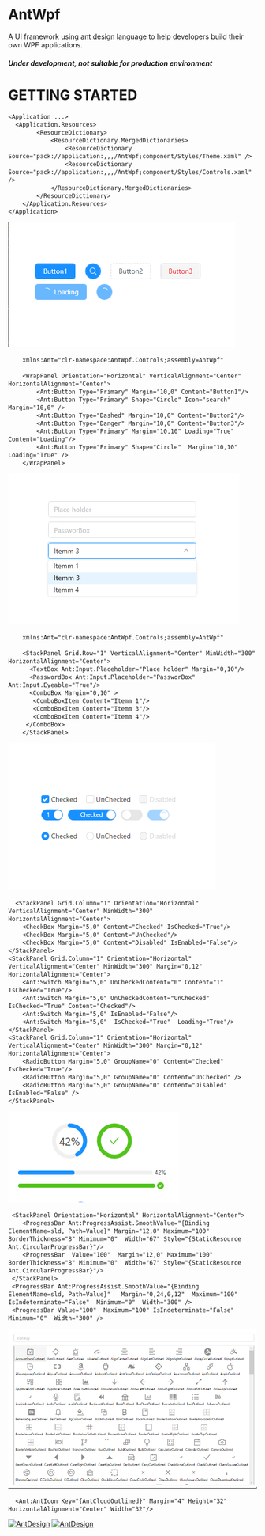 # AntWpf
A UI framework using [ant design](https://ant.design/docs/spec/introduce) language to help developers build their own WPF applications.

##### Under development, not suitable for production environment

# GETTING STARTED

``` 
<Application ...>
  <Application.Resources>
        <ResourceDictionary>
            <ResourceDictionary.MergedDictionaries>
                <ResourceDictionary Source="pack://application:,,,/AntWpf;component/Styles/Theme.xaml" />
                <ResourceDictionary Source="pack://application:,,,/AntWpf;component/Styles/Controls.xaml" />
            </ResourceDictionary.MergedDictionaries>
        </ResourceDictionary>
    </Application.Resources>
</Application>
```

![Buttons](https://github.com/mumtozbekov/AntWpf/blob/master/AntWpf/images/buttons.png?raw=true)
```
    xmlns:Ant="clr-namespace:AntWpf.Controls;assembly=AntWpf"

    <WrapPanel Orientation="Horizontal" VerticalAlignment="Center" HorizontalAlignment="Center">
        <Ant:Button Type="Primary" Margin="10,0" Content="Button1"/>
        <Ant:Button Type="Primary" Shape="Circle" Icon="search" Margin="10,0" />
        <Ant:Button Type="Dashed" Margin="10,0" Content="Button2"/>
        <Ant:Button Type="Danger" Margin="10,0" Content="Button3"/>
        <Ant:Button Type="Primary" Margin="10,10" Loading="True" Content="Loading"/>
        <Ant:Button Type="Primary" Shape="Circle"  Margin="10,10" Loading="True" />
    </WrapPanel>
```

![Inputs](https://github.com/mumtozbekov/AntWpf/blob/master/AntWpf/images/inputs.png?raw=true)
```
    xmlns:Ant="clr-namespace:AntWpf.Controls;assembly=AntWpf"

    <StackPanel Grid.Row="1" VerticalAlignment="Center" MinWidth="300"  HorizontalAlignment="Center">
      <TextBox Ant:Input.Placeholder="Place holder" Margin="0,10"/>
      <PasswordBox Ant:Input.Placeholder="PassworBox" Ant:Input.Eyeable="True"/>
      <ComboBox Margin="0,10" >
       <ComboBoxItem Content="Itemm 1"/>
       <ComboBoxItem Content="Itemm 3"/>
       <ComboBoxItem Content="Itemm 4"/>
     </ComboBox>
    </StackPanel>
```
![Inputs](https://github.com/mumtozbekov/AntWpf/blob/master/AntWpf/images/check_radios.png?raw=true)
```
  <StackPanel Grid.Column="1" Orientation="Horizontal" VerticalAlignment="Center" MinWidth="300"  HorizontalAlignment="Center">
    <CheckBox Margin="5,0" Content="Checked" IsChecked="True"/>
    <CheckBox Margin="5,0" Content="UnChecked"/>
    <CheckBox Margin="5,0" Content="Disabled" IsEnabled="False"/>
</StackPanel>
<StackPanel Grid.Column="1" Orientation="Horizontal" VerticalAlignment="Center" MinWidth="300" Margin="0,12" HorizontalAlignment="Center">
    <Ant:Switch Margin="5,0" UnCheckedContent="0" Content="1" IsChecked="True"/>
    <Ant:Switch Margin="5,0" UnCheckedContent="UnChecked" IsChecked="True" Content="Checked"/>
    <Ant:Switch Margin="5,0" IsEnabled="False"/>
    <Ant:Switch Margin="5,0"  IsChecked="True"  Loading="True"/>
</StackPanel>
<StackPanel Grid.Column="1" Orientation="Horizontal" VerticalAlignment="Center" MinWidth="300" Margin="0,12" HorizontalAlignment="Center">
    <RadioButton Margin="5,0" GroupName="0" Content="Checked" IsChecked="True"/>
    <RadioButton Margin="5,0" GroupName="0" Content="UnChecked" />
    <RadioButton Margin="5,0" GroupName="0" Content="Disabled" IsEnabled="False" />
</StackPanel>
```
![Inputs](https://github.com/mumtozbekov/AntWpf/blob/master/AntWpf/images/progress_bar.png?raw=true)
```
 <StackPanel Orientation="Horizontal" HorizontalAlignment="Center">
    <ProgressBar Ant:ProgressAssist.SmoothValue="{Binding ElementName=sld, Path=Value}" Margin="12,0" Maximum="100" BorderThickness="8" Minimum="0"  Width="67" Style="{StaticResource Ant.CircularProgressBar}"/>
    <ProgressBar  Value="100"  Margin="12,0" Maximum="100" BorderThickness="8" Minimum="0"  Width="67" Style="{StaticResource Ant.CircularProgressBar}"/>
 </StackPanel>
 <ProgressBar Ant:ProgressAssist.SmoothValue="{Binding ElementName=sld, Path=Value}"   Margin="0,24,0,12"  Maximum="100" IsIndeterminate="False"  Minimum="0"  Width="300" />
 <ProgressBar Value="100"  Maximum="100" IsIndeterminate="False"  Minimum="0"  Width="300" />
```
![Inputs](https://github.com/mumtozbekov/AntWpf/blob/master/AntWpf/images/icons.png?raw=true)
```
  <Ant:AntIcon Key="{AntCloudOutlined}" Margin="4" Height="32" HorizontalAlignment="Center" Width="32"/>
```
[![AntDesign](https://img.shields.io/nuget/dt/AntWpf)](https://www.nuget.org/packages/AntWpf/)
[![AntDesign](https://img.shields.io/badge/License-MIT-blue?style=flat-square)](https://github.com/Mumtozbekov/AntWpf/blob/master/AntWpf/LICENSE.txt)


</div>

